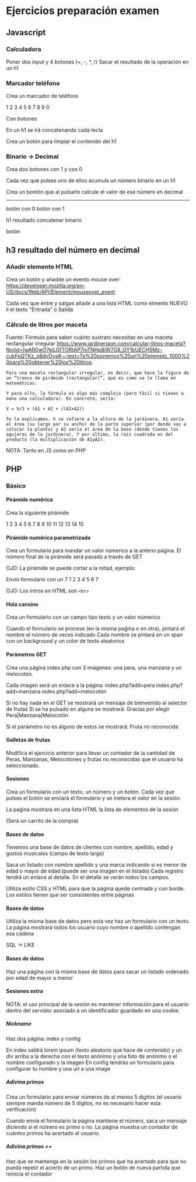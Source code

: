 # Ejercicios preparación examen

## Javascript

### Calculadora

Poner dos input y 4 botones (+, -, *, /)
Sacar el resultado de la operación en un h1

### Marcador teléfono

Crea un marcador de teléfono

1 2 3
4 5 6
7 8 9
  0

Con botones

En un h1 se irá concatenando cada tecla

Crea un botón para limpiar el contenido del h1

### Binario -> Decimal

Crea dos botones con 1 y con 0

Cada vez que pulses uno de ellos acumula un número binario en un h1

Crea un bontón que al pulsarlo calcule el valor de ese número en decimal

---------------------------------
botón con 0     botón con 1

h1 resultado concatenar binario

botón

h3 resultado del número en decimal
----------------------------------

### Añadir elemento HTML

Crea un botón y añadde un evento mouse over:
https://developer.mozilla.org/en-US/docs/Web/API/Element/mouseover_event

Cada vez que entre y salgas añade a una lista HTML como elmento NUEVO li  el texto "Entrada" o Salida

### Cálculo de litros por maceta

Fuente: Fórmula para saber cuánto sustrato necesitas en una maceta rectangular irregular
https://www.jardineriaon.com/calcular-litros-maceta?fbclid=IwAR0wO7eiLGfTORtAP7mTNHp8iW7G8_GY1bUECH5Mz-cukFeQTKz_q8dyDys#:~:text=Te%20ponemos%20un%20ejemplo.,1000%20para%20obtener%20los%20litros.

```
Para una maceta rectangular irregular, es decir, que hace la figura de un “tronco de pirámide (rectangular)”, que es como se le llama en matemáticas.

Y para ello, la fórmula es algo más compleja (pero fácil si tienes a mano una calculadora). En concreto, sería:

V = h/3 × (A1 + A2 + √(A1×A2))

Te la explicamos. h se refiere a la altura de la jardinera. A1 sería el área (su largo por su ancho) de la parte superior (por donde vas a colocar la planta) y A2 sería el área de la base (donde tienes los agujeros de la jardinera). Y por último, la raíz cuadrada es del producto (la multiplicación de A1yA2).
```

NOTA: Tanto en JS como en PHP

## PHP

### Básico

#### Pirámide numérica

Crea la siguiente pirámide

1
2 3
4 5 6
7 8 9 10
11 12 13 14 15

#### Pirámide numérica parametrizada

Crea un formulario para mandar un valor númerico a la anterio página.
El número final de la pirámide será pasado a través de GET

OJO: La pirámide se puede cortar a la mitad, ejemplo:

Envío formulario con un 7
1
2 3
4 5 6
7

OJO: Los intros en HTML son ```<br>```

#### Hola cansino

Crea un formulario con un campo tipo texto y un valor númerico

Cuando el formulario se procese (en la misma paǵina o en otra), pintará el nombre el número de veces indicado
Cada nombre se pintará en un span con un background y un color de texto aleatorios


#### Parámetros GET

Crea una página index.php con 3 imágenes: una pera, una manzana y un melocotón.

Cada imagen será un enlace a la página:
index.php?add=pera
index.php?add=manzana
index.php?add=melocotón

Si no hay nada en el GET se mostrará un mensaje de bienvenido al selector de frutas
Si se ha pulsado en alguna se mostrará:
Gracias por elegir Pera|Manzana|Melocotón

Si el parámetro no es alguno de estos se mostrará:
Fruta no reconocida

#### Galletas de frutas

Modifica el ejercicio anterior para llevar un contador de la cantidad de Peras, Manzanas, Melocotones y frutas no reconocidas que el usuario ha seleccionado.


#### Sesiones

Crea un formulario con un texto, un número y un botón.
Cada vez que pulses el botón se enviará el formulario y se metera el valor en la sesión.

La paǵina mostrara en una lista HTML la lista de elementos de la sesión

(Será un carrito de la compra)


#### Bases de datos

Tenemos una base de datos de clientes con nombre, apellido, edad y gustos musicales (campo de texto largo)

Saca un listado con nombre apellido y una marca indicando si es menor de edad o mayor de edad (puede ser una imagen en el listado)
Cada registro tendrá un enlace al detalle.
En el detalle se verán todos los campos.

Utiliza estilo CSS y HTML para que la página quede centrada y con borde.
Los estilos tienen que ser consistentes entre páginas


#### Bases de datos

Utiliza la misma base de datos pero esta vez haz un formulario con un texto.
La página mostrará todos los usuario cuyo nombre o apellido contengan esa cadena

SQL -> LIKE


#### Bases de datos

Haz una página con la misma base de datos para sacar un listado ordenado por edad de mayor a menor


#### Sesiones extra

NOTA: el uso principal de la sesión es mantener información para el usuario dentro del servidor asociado a un identificador guardado en una cookie.

##### Nickname

Haz dos página: index y config

En index saldrá lorem ipsum (texto aleatorio que hace de contenido) y un div arriba a la derecha con el texto anónimo y una foto de anónimo o el nombre configurado y la imagen
En config tendrás un formulario para configurar tu nombre y una url a una image


##### Adivina primos

Crea un formulario para enviar números de al menos 5 dígitos (el usuario siempre manda número de 5 dígitos, no es necesario hacer esta verificación)

Cuando envía el formulario la página mantiene el número, saca un mensaje diciendo si el número es primo o no. La página muestra un contador de cuántos primos ha acertado el usuario.

##### Adivina primos ++

Haz que se mantenga en la sesión los primos que ha acertado para que no pueda repetir el acierto de un primo.
Haz un botón de nueva partida que reinicia el contador
